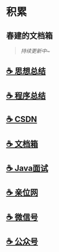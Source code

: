 # 积累


## 春建的文档箱


> _持续更新中~_


## [☕️ 思想总结](https://www.yangchunjian.com/docbook/#/summary/) 
## [☕️ 程序总结](https://www.yangchunjian.com/docbook/#/program/)

## [☕️ CSDN](https://yangchunjian.blog.csdn.net) 
## [☕️ 文档箱](https://www.yangchunjian.com/docbook/#/README) 
## [☕️ Java面试](https://javainterview.cn)
## [☕️ 亲位网](https://dearlocation.com)
## [☕️ 微信号](https://www.yangchunjian.com/docbook/imgs/dearlocation.jpeg)
## [☕️ 公众号](https://www.yangchunjian.com/docbook/imgs/qrcode_for_gh_8756901e5b12_344.jpg)

